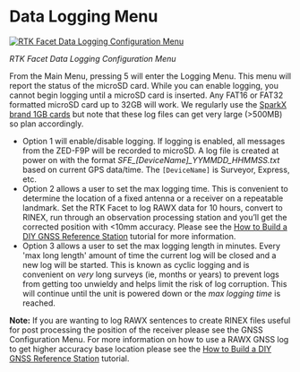 # Data Logging Menu

[![RTK Facet Data Logging Configuration Menu](https://cdn.sparkfun.com/assets/learn_tutorials/2/1/8/8/SparkFun_RTK_ExpressPlus_Logging_Cyclic.jpg)](https://cdn.sparkfun.com/assets/learn_tutorials/2/1/8/8/SparkFun_RTK_ExpressPlus_Logging_Cyclic.jpg)

*RTK Facet Data Logging Configuration Menu*

From the Main Menu, pressing 5 will enter the Logging Menu. This menu will report the status of the microSD card. While you can enable logging, you cannot begin logging until a microSD card is inserted. Any FAT16 or FAT32 formatted microSD card up to 32GB will work. We regularly use the [SparkX brand 1GB cards](https://www.sparkfun.com/products/15107) but note that these log files can get very large (>500MB) so plan accordingly.

* Option 1 will enable/disable logging. If logging is enabled, all messages from the ZED-F9P will be recorded to microSD. A log file is created at power on with the format *SFE_[DeviceName]_YYMMDD_HHMMSS.txt* based on current GPS data/time. The `[DeviceName]` is Surveyor, Express, etc.
* Option 2 allows a user to set the max logging time. This is convenient to determine the location of a fixed antenna or a receiver on a repeatable landmark. Set the RTK Facet to log RAWX data for 10 hours, convert to RINEX, run through an observation processing station and you’ll get the corrected position with <10mm accuracy. Please see the [How to Build a DIY GNSS Reference Station](https://learn.sparkfun.com/tutorials/how-to-build-a-diy-gnss-reference-station) tutorial for more information.
* Option 3 allows a user to set the max logging length in minutes. Every 'max long length' amount of time the current log will be closed and a new log will be started. This is known as cyclic logging and is convenient on *very* long surveys (ie, months or years) to prevent logs from getting too unwieldy and helps limit the risk of log corruption. This will continue until the unit is powered down or the *max logging time* is reached.

**Note:** If you are wanting to log RAWX sentences to create RINEX files useful for post processing the position of the receiver please see the GNSS Configuration Menu. For more information on how to use a RAWX GNSS log to get higher accuracy base location please see the [How to Build a DIY GNSS Reference Station](https://learn.sparkfun.com/tutorials/how-to-build-a-diy-gnss-reference-station#gather-raw-gnss-data) tutorial.